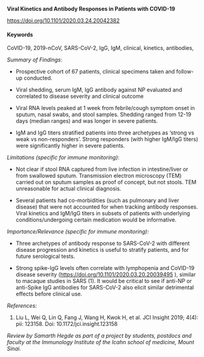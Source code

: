 **Viral Kinetics and Antibody Responses in Patients with COVID-19**

<https://doi.org/10.1101/2020.03.24.20042382>

#### Keywords


CoVID-19, 2019-nCoV, SARS-CoV-2, IgG, IgM, clinical, kinetics,
antibodies,

*Summary of Findings*:

-   Prospective cohort of 67 patients, clinical specimens taken and
    follow-up conducted.

-   Viral shedding, serum IgM, IgG antibody against NP evaluated and
    correlated to disease severity and clinical outcome

-   Viral RNA levels peaked at 1 week from febrile/cough symptom onset
    in sputum, nasal swabs, and stool samples. Shedding ranged from
    12-19 days (median ranges) and was longer in severe patients.

-   IgM and IgG titers stratified patients into three archetypes as
    ‘strong vs weak vs non-responders’. Strong responders (with higher
    IgM/IgG titers) were significantly higher in severe patients.

*Limitations (specific for immune monitoring)*:

-   Not clear if stool RNA captured from live infection in
    intestine/liver or from swallowed sputum. Transmission electron
    microscopy (TEM) carried out on sputum samples as proof of concept,
    but not stools. TEM unreasonable for actual clinical diagnosis.

-   Several patients had co-morbidities (such as pulmonary and liver
    disease) that were not accounted for when tracking antibody
    responses. Viral kinetics and IgM/IgG titers in subsets of patients
    with underlying conditions/undergoing certain medication would be
    informative.

*Importance/Relevance (specific for immune monitoring):*

-   Three archetypes of antibody response to SARS-CoV-2 with different
    disease progression and kinetics is useful to stratify patients, and
    for future serological tests.

-   Strong spike-IgG levels often correlate with lymphopenia and
    CoVID-19 disease severity
    (<https://doi.org/10.1101/2020.03.20.20039495> ), similar to macaque
    studies in SARS (1). It would be critical to see if anti-NP or
    anti-Spike IgG antibodies for SARS-CoV-2 also elicit similar
    detrimental effects before clinical use.

*References:*

1.  Liu L, Wei Q, Lin Q, Fang J, Wang H, Kwok H, et al. JCI Insight
    2019; 4(4): pii: 123158. Doi: 10.1172/jci.insight.123158

*Review by Samarth Hegde as part of a project by students, postdocs and
faculty at the Immunology Institute of the Icahn school of medicine,
Mount Sinai.*
